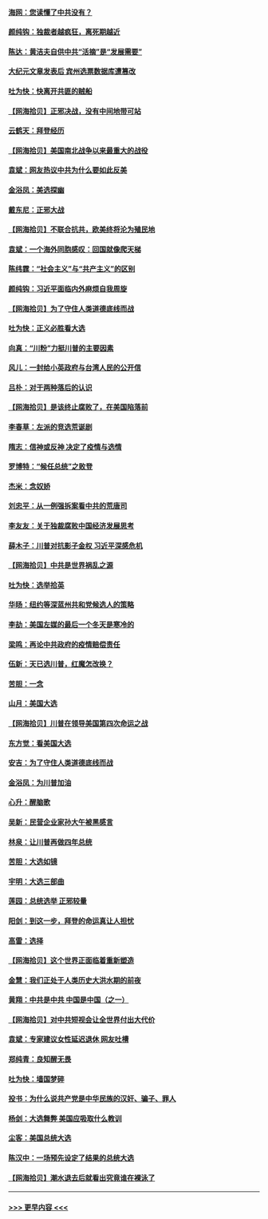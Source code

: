 #### [海网：您读懂了中共没有？](../pages/nsc993/n12570487.md?t=11240951) 
#### [颜纯钩：独裁者越疯狂，离死期越近](../pages/nsc993/n12569055.md?t=11240951) 
#### [陈达：黄洁夫自供中共“活摘”是“发展需要”](../pages/nsc993/n12568541.md?t=11240951) 
#### [大纪元文章发表后 宾州选票数据库遭篡改](../pages/nsc993/n12568105.md?t=11240951) 
#### [吐为快：快离开共匪的贼船](../pages/nsc993/n12568462.md?t=11240951) 
#### [【网海拾贝】正邪决战，没有中间地带可站](../pages/nsc993/n12568439.md?t=11240951) 
#### [云鹤天：拜登经历](../pages/nsc993/n12567294.md?t=11240951) 
#### [【网海拾贝】美国南北战争以来最重大的战役](../pages/nsc993/n12567247.md?t=11240951) 
#### [袁斌：网友热议中共为什么要如此反美](../pages/nsc993/n12567162.md?t=11240951) 
#### [金浴凤：美选探幽](../pages/nsc993/n12567147.md?t=11240951) 
#### [戴东尼：正邪大战](../pages/nsc993/n12567033.md?t=11240951) 
#### [【网海拾贝】不联合抗共，欧美终将沦为殖民地](../pages/nsc993/n12565068.md?t=11240951) 
#### [袁斌：一个海外同胞感叹：回国就像爬天梯](../pages/nsc993/n12564986.md?t=11240951) 
#### [陈纬霆：“社会主义”与“共产主义”的区别](../pages/nsc993/n12562417.md?t=11240951) 
#### [颜纯钩：习近平面临内外麻烦自我周旋](../pages/nsc993/n12563356.md?t=11240951) 
#### [【网海拾贝】为了守住人类道德底线而战](../pages/nsc993/n12562542.md?t=11240951) 
#### [吐为快：正义必胜看大选](../pages/nsc993/n12561967.md?t=11240951) 
#### [向真：“川粉”力挺川普的主要因素](../pages/nsc993/n12560774.md?t=11240951) 
#### [风儿：一封给小英政府与台湾人民的公开信](../pages/nsc993/n12560581.md?t=11240951) 
#### [吕朴：对于两种落后的认识](../pages/nsc993/n12560492.md?t=11240951) 
#### [【网海拾贝】是该终止腐败了，在美国陷落前](../pages/nsc993/n12559936.md?t=11240951) 
#### [李春草：左派的竞选荒诞剧](../pages/nsc993/n12558380.md?t=11240951) 
#### [隋志：信神或反神 决定了疫情与选情](../pages/nsc993/n12558255.md?t=11240951) 
#### [罗博特：“候任总统”之败登](../pages/nsc993/n12558189.md?t=11240951) 
#### [杰米：念奴娇](../pages/nsc993/n12558174.md?t=11240951) 
#### [刘忠平：从一例强拆案看中共的荒唐司](../pages/nsc993/n12558036.md?t=11240951) 
#### [李友友：关于独裁腐败中国经济发展思考](../pages/nsc993/n12558004.md?t=11240951) 
#### [薛木子：川普对抗影子金权 习近平深感危机](../pages/nsc993/n12557342.md?t=11240951) 
#### [【网海拾贝】中共是世界祸乱之源](../pages/nsc993/n12555353.md?t=11240951) 
#### [吐为快：选举拾英](../pages/nsc993/n12555041.md?t=11240951) 
#### [华旸：纽约等深蓝州共和党候选人的策略](../pages/nsc993/n12554309.md?t=11240951) 
#### [李劼：美国左媒的最后一个冬天是寒冷的](../pages/nsc993/n12552947.md?t=11240951) 
#### [梁鸣：再论中共政府的疫情赔偿责任](../pages/nsc993/n12553012.md?t=11240951) 
#### [伍新：天已选川普，红魔怎改换？](../pages/nsc993/n12552970.md?t=11240951) 
#### [苦胆：一念](../pages/nsc993/n12552957.md?t=11240951) 
#### [山月：美国大选](../pages/nsc993/n12552446.md?t=11240951) 
#### [【网海拾贝】川普在领导美国第四次命运之战](../pages/nsc993/n12551973.md?t=11240951) 
#### [东方觉：看美国大选](../pages/nsc993/n12551647.md?t=11240951) 
#### [安吉：为了守住人类道德底线而战](../pages/nsc993/n12551111.md?t=11240951) 
#### [金浴凤：为川普加油](../pages/nsc993/n12551085.md?t=11240951) 
#### [心升：醒脑歌](../pages/nsc993/n12550984.md?t=11240951) 
#### [吴新：民营企业家孙大午被黑感言](../pages/nsc993/n12550656.md?t=11240951) 
#### [林泉：让川普再做四年总统](../pages/nsc993/n12550640.md?t=11240951) 
#### [苦胆：大选如镜](../pages/nsc993/n12550630.md?t=11240951) 
#### [宇明：大选三部曲](../pages/nsc993/n12550603.md?t=11240951) 
#### [莲园：总统选举 正邪较量](../pages/nsc993/n12550594.md?t=11240951) 
#### [阳剑：到这一步，拜登的命运真让人担忧](../pages/nsc993/n12549093.md?t=11240951) 
#### [高雷：选择](../pages/nsc993/n12549087.md?t=11240951) 
#### [【网海拾贝】这个世界正面临着重新塑造](../pages/nsc993/n12548326.md?t=11240951) 
#### [金慧：我们正处于人类历史大洪水期的前夜](../pages/nsc993/n12547914.md?t=11240951) 
#### [黄翔：中共是中共 中国是中国（之一）](../pages/nsc993/n12547576.md?t=11240951) 
#### [【网海拾贝】对中共短视会让全世界付出大代价](../pages/nsc993/n12546043.md?t=11240951) 
#### [袁斌：专家建议女性延迟退休 网友吐槽](../pages/nsc993/n12545424.md?t=11240951) 
#### [郑纯青：良知醒无畏](../pages/nsc993/n12545394.md?t=11240951) 
#### [吐为快：墙国梦碎](../pages/nsc993/n12545309.md?t=11240951) 
#### [投书：为什么说共产党是中华民族的汉奸、骗子、罪人](../pages/nsc993/n12545089.md?t=11240951) 
#### [杨剑：大选舞弊 美国应吸取什么教训](../pages/nsc993/n12543937.md?t=11240951) 
#### [尘客：美国总统大选](../pages/nsc993/n12543828.md?t=11240951) 
#### [陈汉中：一场预先设定了结果的总统大选](../pages/nsc993/n12543564.md?t=11240951) 
#### [【网海拾贝】潮水退去后就看出究竟谁在裸泳了](../pages/nsc993/n12543321.md?t=11240951) 

----
#### [ >>> 更早内容 <<< ](../indexes/nsc993-earlier.md)

